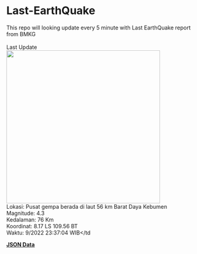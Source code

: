 # Last-EarthQuake
This repo will looking update every 5 minute with Last EarthQuake report from BMKG
<br>
<br>
Last Update
<br>
<img src="https://ews.bmkg.go.id/TEWS/data/20220919233704.mmi.jpg" width="400"/>
<br>
Lokasi: Pusat gempa berada di laut 56 km Barat Daya Kebumen <br>
Magnitude: 4.3 <br>
Kedalaman: 76 Km <br>
Koordinat: 8.17 LS 109.56 BT <br>
Waktu: 9/2022 23:37:04 WIB</td <br>

<a href="./data/data.json">**JSON Data**</a>
